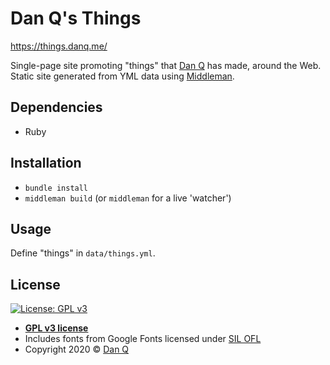 # Dan Q's Things

https://things.danq.me/

Single-page site promoting "things" that [Dan Q](https://danq.me/) has made, around the Web. Static site generated from YML data using [Middleman](https://middlemanapp.com/).

## Dependencies

- Ruby

## Installation

- `bundle install`
- `middleman build` (or `middleman` for a live 'watcher')

## Usage

Define "things" in `data/things.yml`.

## License

[![License: GPL v3](https://img.shields.io/badge/License-GPLv3-blue.svg)](https://www.gnu.org/licenses/gpl-3.0)

- **[GPL v3 license](https://www.gnu.org/licenses/gpl-3.0)**
- Includes fonts from Google Fonts licensed under [SIL OFL](https://opensource.org/licenses/OFL-1.1)
- Copyright 2020 © <a href="https://danq.me/">Dan Q</a>
